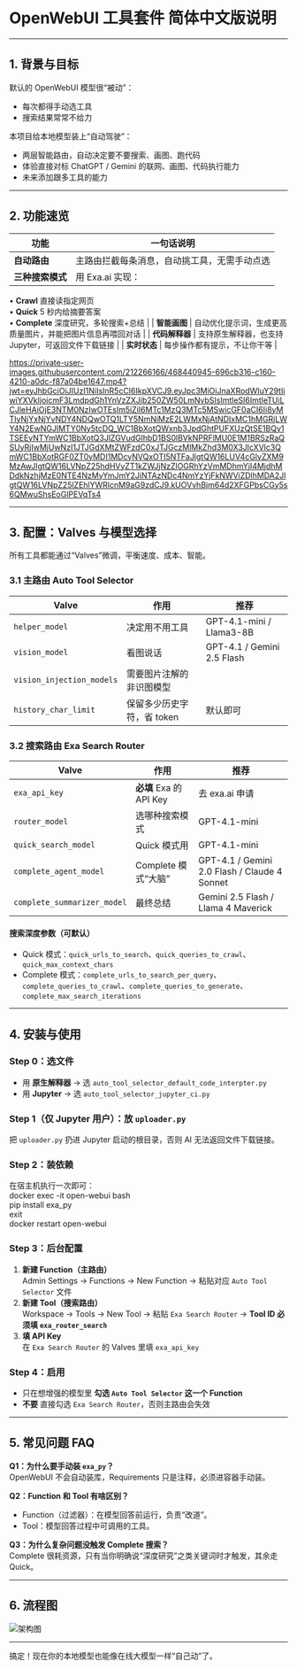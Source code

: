 # OpenWebUI 工具套件 简体中文版说明  
---

## 1. 背景与目标  
默认的 OpenWebUI 模型很“被动”：  
- 每次都得手动选工具  
- 搜索结果常常不给力  

本项目给本地模型装上“自动驾驶”：  
- 两层智能路由，自动决定要不要搜索、画图、跑代码 
- 体验直接对标 ChatGPT / Gemini 的联网、画图、代码执行能力
- 未来添加跟多工具的能力

---

## 2. 功能速览  
| 功能 | 一句话说明 |
|---|---|
| **自动路由** | 主路由拦截每条消息，自动挑工具，无需手动点选 |
| **三种搜索模式** | 用 Exa.ai 实现：  
• **Crawl** 直接读指定网页  
• **Quick** 5 秒内给摘要答案  
• **Complete** 深度研究，多轮搜索+总结 |
| **智能画图** | 自动优化提示词，生成更高质量图片，并能把图片信息再喂回对话 |
| **代码解释器** | 支持原生解释器，也支持 Jupyter，可返回文件下载链接 |
| **实时状态** | 每步操作都有提示，不让你干等 |

https://private-user-images.githubusercontent.com/212266166/468440945-696cb316-c160-4210-a0dc-f87a04be1647.mp4?jwt=eyJhbGciOiJIUzI1NiIsInR5cCI6IkpXVCJ9.eyJpc3MiOiJnaXRodWIuY29tIiwiYXVkIjoicmF3LmdpdGh1YnVzZXJjb250ZW50LmNvbSIsImtleSI6ImtleTUiLCJleHAiOjE3NTM0NzIwOTEsIm5iZiI6MTc1MzQ3MTc5MSwicGF0aCI6Ii8yMTIyNjYxNjYvNDY4NDQwOTQ1LTY5NmNiMzE2LWMxNjAtNDIxMC1hMGRjLWY4N2EwNGJlMTY0Ny5tcDQ_WC1BbXotQWxnb3JpdGhtPUFXUzQtSE1BQy1TSEEyNTYmWC1BbXotQ3JlZGVudGlhbD1BS0lBVkNPRFlMU0E1M1BRSzRaQSUyRjIwMjUwNzI1JTJGdXMtZWFzdC0xJTJGczMlMkZhd3M0X3JlcXVlc3QmWC1BbXotRGF0ZT0yMDI1MDcyNVQxOTI5NTFaJlgtQW16LUV4cGlyZXM9MzAwJlgtQW16LVNpZ25hdHVyZT1kZWJjNzZlOGRhYzVmMDhmYjI4MjdhMDdkNzhjMzE0NTE4NzMyYmJmY2JiNTAzNDc4NmYzYjFkNWViZDlhMDA2JlgtQW16LVNpZ25lZEhlYWRlcnM9aG9zdCJ9.kUOVvhBjm64d2XFGPbsCGy5s6QMwuShsEoGlPEVqTs4

---

## 3. 配置：Valves 与模型选择  
所有工具都能通过“Valves”微调，平衡速度、成本、智能。

### 3.1 主路由 Auto Tool Selector  
| Valve | 作用 | 推荐 |
|---|---|---|
| `helper_model` | 决定用不用工具 | GPT-4.1-mini / Llama3-8B |
| `vision_model` | 看图说话 | GPT-4.1 / Gemini 2.5 Flash |
| `vision_injection_models` | 需要图片注解的非识图模型| |
| `history_char_limit` | 保留多少历史字符，省 token | 默认即可 |

### 3.2 搜索路由 Exa Search Router  
| Valve | 作用 | 推荐 |
|---|---|---|
| `exa_api_key` | **必填** Exa 的 API Key | 去 exa.ai 申请 |
| `router_model` | 选哪种搜索模式 | GPT-4.1-mini |
| `quick_search_model` | Quick 模式用 | GPT-4.1-mini |
| `complete_agent_model` | Complete 模式“大脑” | GPT-4.1 / Gemini 2.0 Flash / Claude 4 Sonnet |
| `complete_summarizer_model` | 最终总结 | Gemini 2.5 Flash / Llama 4 Maverick |

#### 搜索深度参数（可默认）
- Quick 模式：`quick_urls_to_search`、`quick_queries_to_crawl`、`quick_max_context_chars`
- Complete 模式：`complete_urls_to_search_per_query`、`complete_queries_to_crawl`、`complete_queries_to_generate`、`complete_max_search_iterations`

---

## 4. 安装与使用

### Step 0：选文件  
- 用 **原生解释器** → 选 `auto_tool_selector_default_code_interpter.py`  
- 用 **Jupyter** → 选 `auto_tool_selector_jupyter_ci.py`

### Step 1（仅 Jupyter 用户）：放 `uploader.py`  
把 `uploader.py` 扔进 Jupyter 启动的根目录，否则 AI 无法返回文件下载链接。

### Step 2：装依赖  
在宿主机执行一次即可：  
    docker exec -it open-webui bash  
    pip install exa_py  
    exit  
    docker restart open-webui  

### Step 3：后台配置  
1. **新建 Function（主路由）**  
   Admin Settings → Functions → New Function → 粘贴对应 `Auto Tool Selector` 文件  
2. **新建 Tool（搜索路由）**  
   Workspace → Tools → New Tool → 粘贴 `Exa Search Router` → **Tool ID 必须填 `exa_router_search`**  
3. **填 API Key**  
   在 `Exa Search Router` 的 Valves 里填 `exa_api_key`

### Step 4：启用  
- 只在想增强的模型里 **勾选 `Auto Tool Selector` 这一个 Function**  
- **不要** 直接勾选 `Exa Search Router`，否则主路由会失效

---

## 5. 常见问题 FAQ  
**Q1：为什么要手动装 `exa_py`？**  
OpenWebUI 不会自动装库，Requirements 只是注释，必须进容器手动装。

**Q2：Function 和 Tool 有啥区别？**  
- Function（过滤器）：在模型回答前运行，负责“改道”。  
- Tool：模型回答过程中可调用的工具。

**Q3：为什么复杂问题没触发 Complete 搜索？**  
Complete 很耗资源，只有当你明确说“深度研究”之类关键词时才触发，其余走 Quick。

---

## 6. 流程图  
![架构图](https://github.com/user-attachments/assets/e79f7658-020f-4804-8d16-e4414ad781e8)

---

搞定！现在你的本地模型也能像在线大模型一样“自己动”了。
